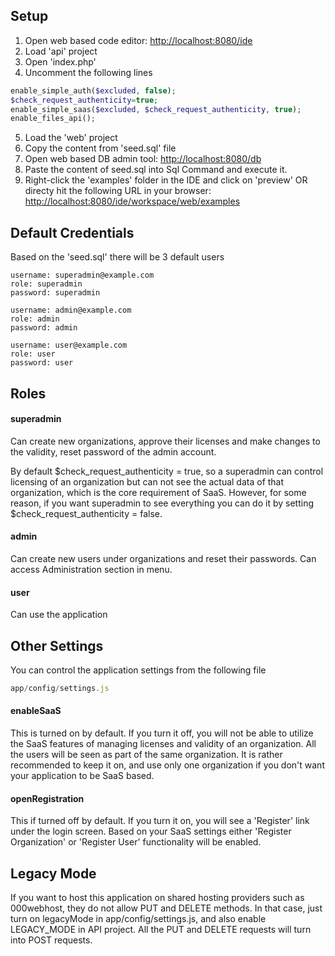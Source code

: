 Setup
-----

1. Open web based code editor: <a href="http://localhost:8080/ide" target="_blank">http://localhost:8080/ide</a> 
2. Load 'api' project
3. Open 'index.php'
4. Uncomment the following lines 
```php
enable_simple_auth($excluded, false);
$check_request_authenticity=true;
enable_simple_saas($excluded, $check_request_authenticity, true);
enable_files_api();
```
5. Load the 'web' project
6. Copy the content from 'seed.sql' file
7. Open web based DB admin tool: <a href="http://localhost:8080/db" target="_blank">http://localhost:8080/db</a> 
8. Paste the content of seed.sql into Sql Command and execute it.
9. Right-click the 'examples' folder in the IDE and click on 'preview' OR directy hit the following URL in your browser: <a href="http://localhost:8080/ide/workspace/web/examples" target="_blank">http://localhost:8080/ide/workspace/web/examples</a> 

Default Credentials
-----

Based on the 'seed.sql' there will be 3 default users

```
username: superadmin@example.com
role: superadmin
password: superadmin

username: admin@example.com
role: admin
password: admin

username: user@example.com
role: user
password: user
```

Roles
-----

#### superadmin

Can create new organizations, approve their licenses and make changes to the validity, reset password of the admin account.

By default $check_request_authenticity = true, so a superadmin can control licensing of an organization but can not see the actual data of that organization, which is the core requirement of SaaS.
However, for some reason, if you want superadmin to see everything you can do it by setting $check_request_authenticity = false.

#### admin

Can create new users under organizations and reset their passwords. Can access Administration section in menu.

#### user

Can use the application

Other Settings
-----

You can control the application settings from the following file

```JavaScript
app/config/settings.js
```

#### enableSaaS

This is turned on by default. If you turn it off, you will not be able to utilize the SaaS features of managing licenses and validity of an organization.
All the users will be seen as part of the same organization. It is rather recommended to keep it on, and use only one organization if you don't want your application to be SaaS based.

#### openRegistration

This if turned off by default. If you turn it on, you will see a 'Register' link under the login screen. Based on your SaaS settings either 'Register Organization' or 'Register User' functionality will be enabled.

Legacy Mode
-----
If you want to host this application on shared hosting providers such as 000webhost, they do not allow PUT and DELETE methods. In that case, just turn on legacyMode in app/config/settings.js, and also enable LEGACY_MODE in API project. All the PUT and DELETE requests will turn into POST requests.